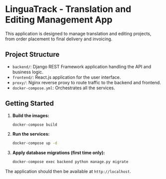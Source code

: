 # LinguaTrack - Translation and Editing Management App

This application is designed to manage translation and editing projects, from order placement to final delivery and invoicing.

## Project Structure

- `backend/`: Django REST Framework application handling the API and business logic.
- `frontend/`: React.js application for the user interface.
- `proxy/`: Nginx reverse proxy to route traffic to the backend and frontend.
- `docker-compose.yml`: Orchestrates all the services.

## Getting Started

1.  **Build the images:**
    ```bash
    docker-compose build
    ```
2.  **Run the services:**
    ```bash
    docker-compose up -d
    ```
3.  **Apply database migrations (first time only):**
    ```bash
    docker-compose exec backend python manage.py migrate
    ```

The application should then be available at `http://localhost`.
